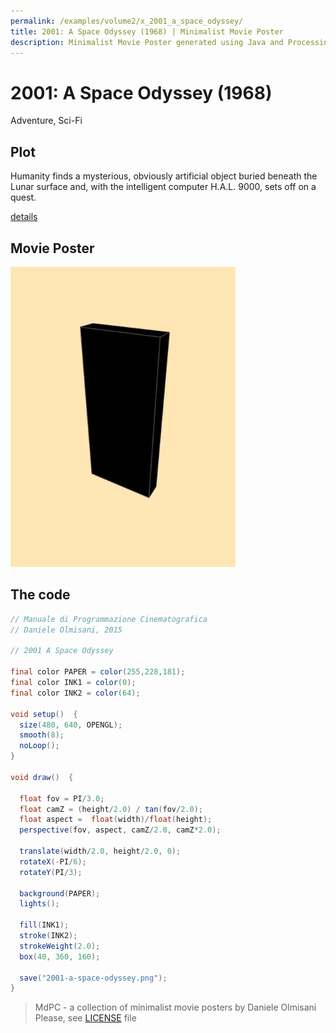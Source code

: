 ```yaml
---
permalink: /examples/volume2/x_2001_a_space_odyssey/
title: 2001: A Space Odyssey (1968) | Minimalist Movie Poster
description: Minimalist Movie Poster generated using Java and Processing.
---
```


# 2001: A Space Odyssey (1968)

Adventure, Sci-Fi

## Plot
Humanity finds a mysterious, obviously artificial object buried beneath the Lunar surface and, with the intelligent computer H.A.L. 9000, sets off on a quest.

[details](https://www.imdb.com/title/tt0062622/)

## Movie Poster
<img src="2001-a-space-odyssey.png"  width="360px" title="2001: A Space Odyssey">


## The code
```java
// Manuale di Programmazione Cinematografica
// Daniele Olmisani, 2015

// 2001 A Space Odyssey

final color PAPER = color(255,228,181);
final color INK1 = color(0);
final color INK2 = color(64);

void setup()  {
  size(480, 640, OPENGL);
  smooth(8);
  noLoop();
}

void draw()  {
  
  float fov = PI/3.0;
  float camZ = (height/2.0) / tan(fov/2.0); 
  float aspect =  float(width)/float(height);
  perspective(fov, aspect, camZ/2.0, camZ*2.0); 
  
  translate(width/2.0, height/2.0, 0);
  rotateX(-PI/6); 
  rotateY(PI/3);
  
  background(PAPER);
  lights();
  
  fill(INK1);
  stroke(INK2);
  strokeWeight(2.0); 
  box(40, 360, 160); 
  
  save("2001-a-space-odyssey.png");
}

```

> MdPC - a collection of minimalist movie posters
> by Daniele Olmisani
> Please, see [LICENSE](../../../LICENSE) file
